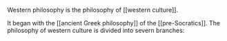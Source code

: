 Western philosophy is the philosophy of [[western culture]].

It began with the [[ancient Greek philosophy]] of the [[pre-Socratics]].
The philosophy of western culture is divided into severn branches:
 